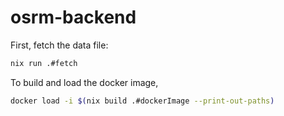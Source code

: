 # osrm-backend

First, fetch the data file:

```sh
nix run .#fetch
```

To build and load the docker image,

```sh
docker load -i $(nix build .#dockerImage --print-out-paths)
```
